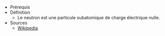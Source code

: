 - Prérequis
- Définition
	- Le neutron est une particule subatomique de charge électrique nulle.
- Sources
	- [Wikipedia](https://fr.wikipedia.org/wiki/Neutron)